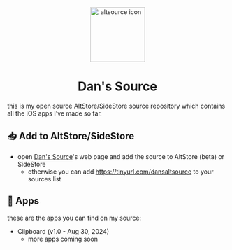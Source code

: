 <div align="center"><img width="125" alt="altsource icon" src="https://github.com/user-attachments/assets/d9eb538e-630c-478f-a443-64715d66630f"></div>

<div align="center"><h1>Dan's Source</h1></div>
this is my open source AltStore/SideStore source repository which contains all the iOS apps I've made so far.

## 📥 Add to AltStore/SideStore
- open [Dan's Source](https://ddvniele.github.io/altsource)'s web page and add the source to AltStore (beta) or SideStore
  - otherwise you can add https://tinyurl.com/dansaltsource to your sources list

## 🔖 Apps
these are the apps you can find on my source:
- Clipboard (v1.0 - Aug 30, 2024)
  - more apps coming soon